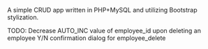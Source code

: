 A simple CRUD app written in PHP+MySQL and utilizing Bootstrap stylization.

TODO:
Decrease AUTO_INC value of employee_id upon deleting an employee
Y/N confirmation dialog for employee_delete

